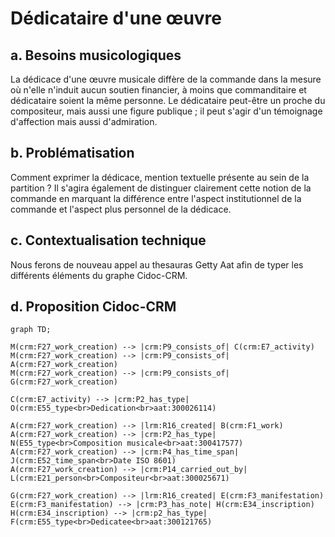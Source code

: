 # Dédicataire d'une œuvre

## a. Besoins musicologiques

La dédicace d'une œuvre musicale diffère de la commande dans la mesure où n'elle n'induit aucun soutien financier, à moins que commanditaire et dédicataire soient la même personne. Le dédicataire peut-être un proche du compositeur, mais aussi une figure publique ; il peut s'agir d'un témoignage d'affection mais aussi d'admiration.

## b. Problématisation

Comment exprimer la dédicace, mention textuelle présente au sein de la partition ? Il s'agira également de distinguer clairement cette notion de la commande en marquant la différence entre l'aspect institutionnel de la commande et l'aspect plus personnel de la dédicace.

## c. Contextualisation technique

Nous ferons de nouveau appel au thesauras Getty Aat afin de typer les différents éléments du graphe Cidoc-CRM.

## d. Proposition Cidoc-CRM

```mermaid
graph TD;

M(crm:F27_work_creation) --> |crm:P9_consists_of| C(crm:E7_activity)
M(crm:F27_work_creation) --> |crm:P9_consists_of| A(crm:F27_work_creation)
M(crm:F27_work_creation) --> |crm:P9_consists_of| G(crm:F27_work_creation)

C(crm:E7_activity) --> |crm:P2_has_type| O(crm:E55_type<br>Dedication<br>aat:300026114)

A(crm:F27_work_creation) --> |lrm:R16_created| B(crm:F1_work)
A(crm:F27_work_creation) --> |crm:P2_has_type| N(E55_type<br>Composition musicale<br>aat:300417577)
A(crm:F27_work_creation) --> |crm:P4_has_time_span| J(crm:E52_time_span<br>Date ISO 8601)
A(crm:F27_work_creation) --> |crm:P14_carried_out_by| L(crm:E21_person<br>Compositeur<br>aat:300025671)

G(crm:F27_work_creation) --> |lrm:R16_created| E(crm:F3_manifestation) 
E(crm:F3_manifestation) --> |crm:P3_has_note| H(crm:E34_inscription)
H(crm:E34_inscription) --> |crm:p2_has_type| F(crm:E55_type<br>Dedicatee<br>aat:300121765)

```

